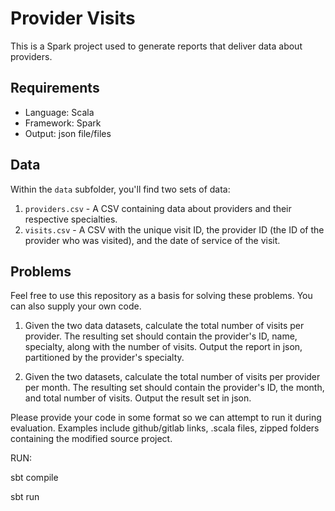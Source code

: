 # Provider Visits

This is a Spark project used to generate reports that deliver data about providers.

## Requirements
* Language: Scala
* Framework: Spark
* Output: json file/files 

## Data

Within the `data` subfolder, you'll find two sets of data:

1. `providers.csv` - A CSV containing data about providers and their respective specialties. 
2. `visits.csv` - A CSV with the unique visit ID, the provider ID (the ID of the provider who was visited), and the date of service of the visit. 

## Problems

Feel free to use this repository as a basis for solving these problems. You can also supply your own code.

1. Given the two data datasets, calculate the total number of visits per provider. The resulting set should contain the provider's ID, name, specialty, along with the number of visits. Output the report in json, partitioned by the provider's specialty. 

2. Given the two datasets, calculate the total number of visits per provider per month. The resulting set should contain the provider's ID, the month, and total number of visits. Output the result set in json.

Please provide your code in some format so we can attempt to run it during evaluation. Examples include github/gitlab links, .scala files, zipped folders containing the modified source project.


RUN:

sbt compile

sbt run
